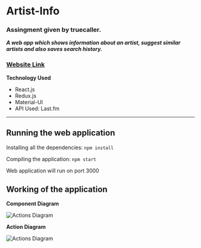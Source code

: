 # Artist-Info

### Assingment given by truecaller.

**_A web app which shows information about an artist, suggest similar artists and also saves search history._**

### [Website Link](http://artist-info.s3-website.ap-south-1.amazonaws.com/)

**Technology Used**

- React.js
- Redux.js
- Material-UI
- API Used: Last.fm

---

## Running the web application

Installing all the dependencies:
`npm install`

Compiling the application:
`npm start`

Web application will run on port 3000

## Working of the application

**Component Diagram**

![Actions Diagram](https://s3.ap-south-1.amazonaws.com/artist-info/Component+Diagram.png 'Logo Title Text 1')

**Action Diagram**

![Actions Diagram](https://s3.ap-south-1.amazonaws.com/artist-info/Actions+Diagram.png 'Logo Title Text 1')
